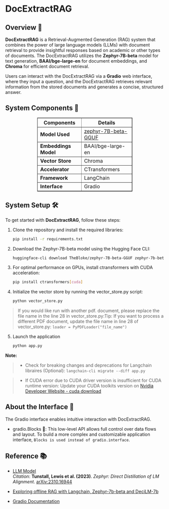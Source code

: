 # **DocExtractRAG**

## Overview 🌟
**DocExtractRAG** is a Retrieval-Augmented Generation (RAG) system that combines the power of large language models (LLMs) with document retrieval to provide insightful responses based on academic or other types of documents. The DocExtractRAG utilizes the **Zephyr-7B-beta** model for text generation, **BAAI/bge-large-en** for document embeddings, and **Chroma** for efficient document retrieval.

Users can interact with the DocExtractRAG via a **Gradio** web interface, where they input a question, and the DocExtractRAG retrieves relevant information from the stored documents and generates a concise, structured answer.

## System Components 🧩
<div align="center">
<table border="1" style="border-collapse: collapse; width: 60%;">
  <thead>
    <tr>
      <th><strong>Components</strong></th>
      <th><strong>Details</strong></th>
    </tr>
  </thead>
  <tbody>
    <tr>
      <td><strong>Model Used</strong></td>
      <td><a href="https://huggingface.co/TheBloke/zephyr-7B-beta-GGUF">zephyr-7B-beta-GGUF</a></td>
    </tr>
    <tr>
      <td><strong>Embeddings Model</strong></td>
      <td>BAAI/bge-large-en</td>
    </tr>
    <tr>
      <td><strong>Vector Store</strong></td>
      <td>Chroma</td>
    </tr>
    <tr>
      <td><strong>Accelerator</strong></td>
      <td>CTransformers</td>
    </tr>
    <tr>
      <td><strong>Framework</strong></td>
      <td>LangChain</td>
    </tr>
    <tr>
      <td><strong>Interface</strong></td>
      <td>Gradio</td>
    </tr>
  </tbody>
</table>
</div>

## System Setup 🛠️
To get started with **DocExtractRAG**, follow these steps:
 
1. Clone the repository and install the required libraries: 
      ```bash 
   pip install -r requirements.txt
   ````

2. Download the Zephyr-7B-beta model using the Hugging Face CLI:
   ``` bash
   huggingface-cli download TheBloke/zephyr-7B-beta-GGUF zephyr-7b-beta.Q4_K_M.gguf --local-dir .\models\zephyr-7B-beta-GGUF --local-dir-use-symlinks False 
   ```
3. For optimal performance on GPUs, install ctransformers with CUDA acceleration:
   ``` bash
   pip install ctransformers[cuda]
   ```

4. Initialize the vector store by running the vector_store.py script:
   ```bash
   python vector_store.py
   ```
  >  If you would like run with another pdf. document, please replace the file name in the line 28 in vector_store.py:Tip: If you want to process a different PDF document, update the file name in line 28 of vector_store.py:
      ```
      loader = PyPDFLoader("file_name")
      ```

5. Launch the application
   ``` bash
   python app.py
   ```

**Note:**
> - Check for breaking changes and deprecations for Langchain libraires (Optional): ```langchain-cli migrate --diff app.py``` 

> - If CUDA error due to CUDA driver version is insufficient for CUDA runtime version: Update your CUDA toolkits version on [Nvidia Developer Website - cuda download](https://developer.nvidia.com/cuda-downloads?target_os=Windows&target_arch=x86_64&target_version=11&target_type=exe_local) 

## About the Interface 🌈
The Gradio interface enables intuitive interaction with DocExtractRAG.
- gradio.Blocks 🧱: This low-level API allows full control over data flows and layout. To build a more complex and customizable application interface, `Blocks is used instead of gradio.interface`.


## Reference 📚
- [LLM Model](https://huggingface.co/TheBloke/zephyr-7B-beta-GGUF) <br>
  *Citation*: **Tunstall, Lewis et al. (2023)**. *Zephyr: Direct Distillation of LM Alignment*. [arXiv:2310.16944](https://arxiv.org/abs/2310.16944)

- [Exploring offline RAG with Langchain, Zephyr-7b-beta and DeciLM-7b](https://medium.com/aimonks/exploring-offline-rag-with-langchain-zephyr-7b-beta-and-decilm-7b-c0626e09ee1f)

- [Gradio Documentation](https://huggingface.co/learn/nlp-course/chapter9/7)

